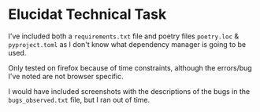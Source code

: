 # Elucidat Technical Task

I've included both a `requirements.txt` file and poetry files `poetry.loc` & `pyproject.toml` as I don't know what dependency manager is going to be used.

Only tested on firefox because of time constraints, although the errors/bug I've noted are not browser specific.

I would have included screenshots with the descriptions of the bugs in the `bugs_observed.txt` file, but I ran out of time.